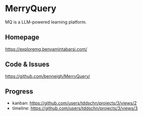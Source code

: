 # MerryQuery

MQ is a LLM-powered learning platform.

## Homepage

https://exploremq.benyamintabarsi.com/

## Code & Issues

https://github.com/benneigh/MerryQuery/

## Progress

- kanban: https://github.com/users/tddschn/projects/3/views/2
- timeline: https://github.com/users/tddschn/projects/3/views/3

<!-- ## Demo Instance -->

